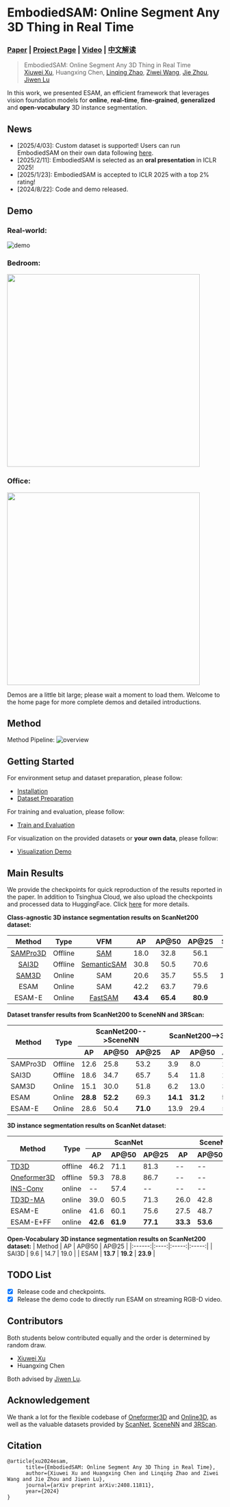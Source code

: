 # EmbodiedSAM: Online Segment Any 3D Thing in Real Time
### [Paper](https://arxiv.org/abs/2408.11811) | [Project Page](https://xuxw98.github.io/ESAM/) | [Video](https://cloud.tsinghua.edu.cn/f/db96edf2f5794c6ab23d/?dl=1) | [中文解读](https://zhuanlan.zhihu.com/p/23105869992)

> EmbodiedSAM: Online Segment Any 3D Thing in Real Time  
> [Xiuwei Xu](https://xuxw98.github.io/), Huangxing Chen, [Linqing Zhao](https://scholar.google.com/citations?user=ypxt5UEAAAAJ&hl=zh-CN&oi=ao), [Ziwei Wang](https://ziweiwangthu.github.io/), [Jie Zhou](https://scholar.google.com/citations?user=6a79aPwAAAAJ&hl=en&authuser=1), [Jiwen Lu](http://ivg.au.tsinghua.edu.cn/Jiwen_Lu/)


In this work, we presented ESAM, an efficient framework that leverages vision foundation models for <b>online</b>, <b>real-time</b>, <b>fine-grained</b>, <b>generalized</b> and <b>open-vocabulary</b> 3D instance segmentation. 


## News
- [2025/4/03]: Custom dataset is supported! Users can run EmbodiedSAM on their own data following [here](./docs/demo.md).
- [2025/2/11]: EmbodiedSAM is selected as an <b>oral presentation</b> in ICLR 2025!
- [2025/1/23]: EmbodiedSAM is accepted to ICLR 2025 with a top 2% rating!
- [2024/8/22]: Code and demo released.


## Demo
### Real-world:
![demo](./assets/real-world.gif)

### Bedroom:
<img src="./assets/demo2.gif" width="450" />

### Office:
<img src="./assets/demo1.gif" width="450" />

Demos are a little bit large; please wait a moment to load them. Welcome to the home page for more complete demos and detailed introductions.


## Method 

Method Pipeline:
![overview](./assets/pipeline.png)

## Getting Started
For environment setup and dataset preparation, please follow:
* [Installation](./docs/installation.md)
* [Dataset Preparation](./docs/dataset_preparation.md)

For training and evaluation, please follow:
* [Train and Evaluation](./docs/run.md)
  
For visualization on the provided datasets or **your own data**, please follow:
* [Visualization Demo](./docs/demo.md)


## Main Results
We provide the checkpoints for quick reproduction of the results reported in the paper. In addition to Tsinghua Cloud, we also upload the checkpoints and processed data to HuggingFace. Click [here](https://huggingface.co/XXXCARREY/EmbodiedSAM/tree/main) for more details.

**Class-agnostic 3D instance segmentation results on ScanNet200 dataset:**

|  Method  |   Type  |     VFM     |  AP  | AP@50 | AP@25 | Speed(ms) | Downloads |
|:--------:|:-------:|:-----------:|:----:|:-----:|:-----:|:---------:|:---------:|
| [SAMPro3D](https://github.com/GAP-LAB-CUHK-SZ/SAMPro3D) | Offline |     [SAM](https://github.com/facebookresearch/segment-anything)     | 18.0 |  32.8 |  56.1 |     --    |     --    |
|   [SAI3D](https://github.com/yd-yin/SAI3D)  | Offline | [SemanticSAM](https://github.com/UX-Decoder/Semantic-SAM) | 30.8 |  50.5 |  70.6 |     --    |     --    |
|   [SAM3D](https://github.com/Pointcept/SegmentAnything3D)  |  Online |     SAM     | 20.6 |  35.7 |  55.5 | 1369+1518 |     --    |
|   ESAM   |  Online |     SAM     | 42.2 |  63.7 |  79.6 |  1369+**80**  |   [model](https://cloud.tsinghua.edu.cn/f/426d6eb693ff4b1fa04b/?dl=1)   |
|  ESAM-E  |  Online |   [FastSAM](https://github.com/CASIA-IVA-Lab/FastSAM)   | **43.4** |  **65.4** |  **80.9** |   **20**+**80**   |   [model](https://cloud.tsinghua.edu.cn/f/7578d7e3d6764f6a93ee/?dl=1)   |

**Dataset transfer results from ScanNet200 to SceneNN and 3RScan:**
<table class="tg"><thead>
  <tr>
    <th class="tg-b2st" rowspan="2">Method</th>
    <th class="tg-b2st" rowspan="2">Type </th>
    <th class="tg-b2st" colspan="3">ScanNet200--&gt;SceneNN</th>
    <th class="tg-b2st" colspan="3">ScanNet200--&gt;3RScan</th>
  </tr>
  <tr>
    <th class="tg-wa1i">AP</th>
    <th class="tg-wa1i">AP@50</th>
    <th class="tg-wa1i">AP@25</th>
    <th class="tg-wa1i">AP</th>
    <th class="tg-wa1i">AP@50</th>
    <th class="tg-wa1i">AP@25</th>
  </tr></thead>
<tbody>
  <tr>
    <td class="tg-nrix">SAMPro3D</td>
    <td class="tg-nrix">Offline</td>
    <td class="tg-nrix">12.6</td>
    <td class="tg-nrix">25.8</td>
    <td class="tg-nrix">53.2</td>
    <td class="tg-nrix">3.9</td>
    <td class="tg-nrix">8.0</td>
    <td class="tg-nrix">21.0</td>
  </tr>
  <tr>
    <td class="tg-nrix">SAI3D</td>
    <td class="tg-nrix">Offline</td>
    <td class="tg-nrix">18.6</td>
    <td class="tg-nrix">34.7</td>
    <td class="tg-nrix">65.7</td>
    <td class="tg-nrix">5.4</td>
    <td class="tg-nrix">11.8</td>
    <td class="tg-nrix">27.4</td>
  </tr>
  <tr>
    <td class="tg-nrix">SAM3D</td>
    <td class="tg-nrix">Online</td>
    <td class="tg-nrix">15.1</td>
    <td class="tg-nrix">30.0</td>
    <td class="tg-nrix">51.8</td>
    <td class="tg-nrix">6.2</td>
    <td class="tg-nrix">13.0</td>
    <td class="tg-nrix">33.9</td>
  </tr>
  <tr>
    <td class="tg-nrix">ESAM</td>
    <td class="tg-nrix">Online</td>
    <td class="tg-nrix"><b>28.8</b></td>
    <td class="tg-nrix"><b>52.2</b></td>
    <td class="tg-nrix">69.3</td>
    <td class="tg-nrix"><b>14.1</b></td>
    <td class="tg-nrix"><b>31.2</b></td>
    <td class="tg-nrix"><b>59.6</b></td>
  </tr>
  <tr>
    <td class="tg-nrix">ESAM-E</td>
    <td class="tg-nrix">Online</td>
    <td class="tg-nrix">28.6</td>
    <td class="tg-nrix">50.4</td>
    <td class="tg-nrix"><b>71.0</b></td>
    <td class="tg-nrix">13.9</td>
    <td class="tg-nrix">29.4</td>
    <td class="tg-nrix">58.8</td>
  </tr>
</tbody></table>

**3D instance segmentation results on ScanNet dataset:**
<table class="tg"><thead>
  <tr>
    <th class="tg-gabo" rowspan="2">Method</th>
    <th class="tg-gabo" rowspan="2">Type</th>
    <th class="tg-gabo" colspan="3">ScanNet</th>
    <th class="tg-gabo" colspan="3">SceneNN</th>
    <th class="tg-gabo" rowspan="2">FPS</th>
    <th class="tg-gabo" rowspan="2">Download</th>
  </tr>
  <tr>
    <th class="tg-uzvj">AP</th>
    <th class="tg-uzvj">AP@50</th>
    <th class="tg-uzvj">AP@25</th>
    <th class="tg-uzvj">AP</th>
    <th class="tg-uzvj">AP@50</th>
    <th class="tg-uzvj">AP@25</th>
  </tr></thead>
<tbody>
  <tr>
    <td class="tg-9wq8"><a href=https://github.com/SamsungLabs/td3d>TD3D</a></td>
    <td class="tg-9wq8">offline</td>
    <td class="tg-9wq8">46.2</td>
    <td class="tg-9wq8">71.1</td>
    <td class="tg-9wq8">81.3</td>
    <td class="tg-9wq8">--</td>
    <td class="tg-9wq8">--</td>
    <td class="tg-9wq8">--</td>
    <td class="tg-9wq8">--</td>
    <td class="tg-9wq8">--</td>
  </tr>
  <tr>
    <td class="tg-9wq8"><a href=https://github.com/oneformer3d/oneformer3d>Oneformer3D</a></td>
    <td class="tg-9wq8">offline</td>
    <td class="tg-9wq8">59.3</td>
    <td class="tg-9wq8">78.8</td>
    <td class="tg-9wq8">86.7</td>
    <td class="tg-9wq8">--</td>
    <td class="tg-9wq8">--</td>
    <td class="tg-9wq8">--</td>
    <td class="tg-9wq8">--</td>
    <td class="tg-9wq8">--</td>
  </tr>
  <tr>
    <td class="tg-9wq8"><a href=https://github.com/THU-luvision/INS-Conv>INS-Conv</a></td>
    <td class="tg-9wq8">online</td>
    <td class="tg-9wq8">--</td>
    <td class="tg-9wq8">57.4</td>
    <td class="tg-9wq8">--</td>
    <td class="tg-9wq8">--</td>
    <td class="tg-9wq8">--</td>
    <td class="tg-9wq8">--</td>
    <td class="tg-9wq8">--</td>
    <td class="tg-9wq8">--</td>
  </tr>
  <tr>
    <td class="tg-9wq8"><a href=https://github.com/xuxw98/Online3D>TD3D-MA</a></td>
    <td class="tg-9wq8">online</td>
    <td class="tg-9wq8">39.0</td>
    <td class="tg-9wq8">60.5</td>
    <td class="tg-9wq8">71.3</td>
    <td class="tg-9wq8">26.0</td>
    <td class="tg-9wq8">42.8</td>
    <td class="tg-9wq8">59.2</td>
    <td class="tg-9wq8">3.5</td>
    <td class="tg-9wq8">--</td>
  </tr>
  <tr>
    <td class="tg-9wq8">ESAM-E</td>
    <td class="tg-9wq8">online</td>
    <td class="tg-9wq8">41.6</td>
    <td class="tg-9wq8">60.1</td>
    <td class="tg-9wq8">75.6</td>
    <td class="tg-9wq8">27.5</td>
    <td class="tg-9wq8">48.7</td>
    <td class="tg-uzvj"><b>64.6</b></td>
    <td class="tg-uzvj"><b>10</b></td>
    <td class="tg-9wq8"><a href=https://cloud.tsinghua.edu.cn/f/1eeff1152a5f4d4989da/?dl=1>model</a></td>
  </tr>
  <tr>
    <td class="tg-nrix">ESAM-E+FF</td>
    <td class="tg-nrix">online</td>
    <td class="tg-wa1i"><b>42.6</b></td>
    <td class="tg-wa1i"><b>61.9</b></td>
    <td class="tg-wa1i"><b>77.1</b></td>
    <td class="tg-wa1i"><b>33.3</b></td>
    <td class="tg-wa1i"><b>53.6</b></td>
    <td class="tg-nrix">62.5</td>
    <td class="tg-nrix">9.8</td>
    <td class="tg-nrix"><a href=https://cloud.tsinghua.edu.cn/f/4c2dd1559e854f48be76/?dl=1>model</a></td>
  </tr>
</tbody></table>

**Open-Vocabulary 3D instance segmentation results on ScanNet200 dataset:**
| Method |  AP  | AP@50 | AP@25 |
|:------:|:----:|:-----:|:-----:|
|  SAI3D |  9.6 |  14.7 |  19.0 |
|  ESAM  | **13.7** |  **19.2** |  **23.9** |


## TODO List
- [x] Release code and checkpoints.
- [x] Release the demo code to directly run ESAM on streaming RGB-D video.

## Contributors
Both students below contributed equally and the order is determined by random draw.
- [Xiuwei Xu](https://xuxw98.github.io/)
- Huangxing Chen

Both advised by [Jiwen Lu](https://ivg.au.tsinghua.edu.cn/Jiwen_Lu/).

## Acknowledgement
We thank a lot for the flexible codebase of [Oneformer3D](https://github.com/oneformer3d/oneformer3d) and [Online3D](https://github.com/xuxw98/Online3D), as well as the valuable datasets provided by [ScanNet](https://github.com/ScanNet/ScanNet), [SceneNN](https://github.com/hkust-vgd/scenenn) and [3RScan](https://github.com/WaldJohannaU/3RScan).


## Citation
```
@article{xu2024esam, 
      title={EmbodiedSAM: Online Segment Any 3D Thing in Real Time}, 
      author={Xiuwei Xu and Huangxing Chen and Linqing Zhao and Ziwei Wang and Jie Zhou and Jiwen Lu},
      journal={arXiv preprint arXiv:2408.11811},
      year={2024}
}
```
